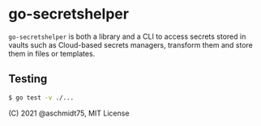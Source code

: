 # go-secretshelper

`go-secretshelper` is both a library and a CLI to access secrets stored in vaults such as Cloud-based secrets managers, transform them and store them in files or templates.

## Testing

```bash
$ go test -v ./...
```

(C) 2021 @aschmidt75, MIT License
